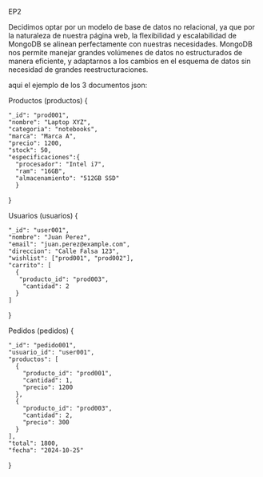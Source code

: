 EP2 

Decidimos optar por un modelo de base de datos no relacional, ya que por la naturaleza de nuestra página web, la flexibilidad y escalabilidad de MongoDB se alinean perfectamente con nuestras necesidades.
MongoDB nos permite manejar grandes volúmenes de datos no estructurados de manera eficiente, y adaptarnos a los cambios en el esquema de datos sin necesidad de grandes reestructuraciones.

aqui el ejemplo de los 3 documentos json:


Productos (productos)
{

    "_id": "prod001",
    "nombre": "Laptop XYZ",
    "categoria": "notebooks",
    "marca": "Marca A",
    "precio": 1200,
    "stock": 50,
    "especificaciones":{
      "procesador": "Intel i7",
      "ram": "16GB",
      "almacenamiento": "512GB SSD"
      }
  }

  



Usuarios (usuarios)
{

    "_id": "user001",
    "nombre": "Juan Perez",
    "email": "juan.perez@example.com",
    "direccion": "Calle Falsa 123",
    "wishlist": ["prod001", "prod002"],
    "carrito": [
      {
       "producto_id": "prod003",
        "cantidad": 2
      }
    ]

}




Pedidos (pedidos)
{

    "_id": "pedido001",
    "usuario_id": "user001",
    "productos": [
      {
        "producto_id": "prod001",
        "cantidad": 1,
        "precio": 1200
      },
      {
        "producto_id": "prod003",
        "cantidad": 2,
        "precio": 300
      }
    ],
    "total": 1800,
    "fecha": "2024-10-25"
  
}




